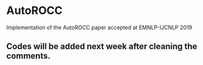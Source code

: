 # AutoROCC
Implementation of the AutoROCC paper accepted at EMNLP-IJCNLP 2019


## Codes will be added next week after cleaning the comments. 
